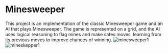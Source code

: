 # Minesweeper
This project is an implementation of the classic Minesweeper game and an AI that plays Minesweeper. 
The game is represented on a grid, and the AI uses logical reasoning to flag mines and make safes moves, learning
from its previous moves to improve chances of winning.
![minesweeper1](https://github.com/user-attachments/assets/e8af31b6-e2a2-4ce3-ac27-398b6c0e14b9)
![mineskepper1](https://github.com/user-attachments/assets/917baa33-6ad6-42ec-97c2-13475e81c2aa)
